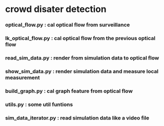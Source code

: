 # crowd disater detection

### optical_flow.py : cal optical flow from surveillance
### lk_optical_flow.py : cal optical flow from the previous optical flow
### read_sim_data.py : render from simulation data to optical flow
### show_sim_data.py : render simulation data and measure local measurement
### build_graph.py : cal graph feature from optical flow
### utils.py : some util funtions
### sim_data_iterator.py : read simulation data like a video file
